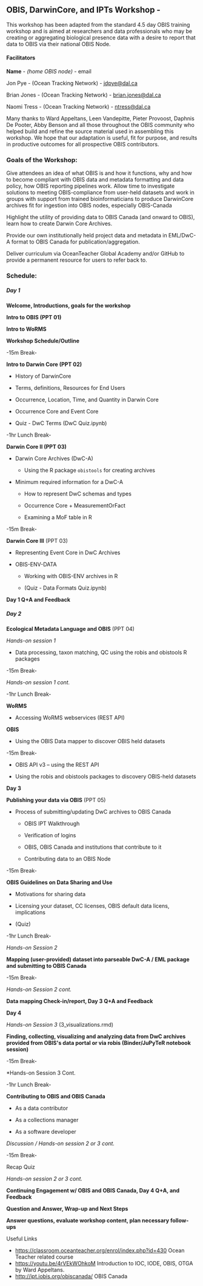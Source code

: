## OBIS, DarwinCore, and IPTs Workshop -

This workshop has been adapted from the standard 4.5 day OBIS training workshop and is aimed at researchers and data professionals who may be creating or aggregating biological presence data with a desire to report that data to OBIS via their national OBIS Node. 



#### Facilitators
**Name** - *(home OBIS node)* - email

Jon Pye - (Ocean Tracking Network) - jdpye@dal.ca

Brian Jones -  (Ocean Tracking Network) - brian.jones@dal.ca

Naomi Tress - (Ocean Tracking Network) - ntress@dal.ca

Many thanks to Ward Appeltans, Leen Vandepitte, Pieter Provoost, Daphnis De Pooter, Abby Benson and all those throughout the OBIS community who helped build and refine the source material used in assembling this workshop. We hope that our adaptation is useful, fit for purpose, and results in productive outcomes for all prospective OBIS contributors.


### Goals of the Workshop:

Give attendees an idea of what OBIS is and how it functions, why and how to become compliant with OBIS data and metadata formatting and data policy, how OBIS reporting pipelines work. Allow time to investigate solutions to meeting OBIS-compliance from user-held datasets and work in groups with support from trained bioinformaticians to produce DarwinCore archives fit for ingestion into OBIS nodes, especially OBIS-Canada 

Highlight the utility of providing data to OBIS Canada (and onward to OBIS), learn how to create Darwin Core Archives.  

Provide our own institutionally held project data and metadata in EML/DwC-A format to OBIS Canada for publication/aggregation.  

Deliver curriculum via OceanTeacher Global Academy and/or GitHub to provide a permanent resource for users to refer back to. 


### Schedule:

##### Day 1

**Welcome, Introductions, goals for the workshop**

**Intro to OBIS  (PPT 01)**

**Intro to WoRMS**

**Workshop Schedule/Outline**

-15m Break-

**Intro to Darwin Core  (PPT 02)**

* History of DarwinCore  

* Terms, definitions, Resources for End Users
  
* Occurrence, Location, Time, and Quantity in Darwin Core

* Occurrence Core and Event Core

* Quiz - DwC Terms  (DwC Quiz.ipynb)

-1hr Lunch Break-

**Darwin Core II  (PPT 03)**

* Darwin Core Archives (DwC-A) 
        
    * Using the R package `obistools` for creating archives
          
* Minimum required information for a DwC-A     
     
    * How to represent DwC schemas and types
         
    * Occurrence Core + MeasurementOrFact

    * Examining a MoF table in R

-15m Break-

**Darwin Core III**  (PPT 03)

* Representing Event Core in DwC Archives 
              
* OBIS-ENV-DATA
        
    * Working with OBIS-ENV archives in R
              
    * (Quiz - Data Formats Quiz.ipynb)

**Day 1 Q+A and Feedback**


##### Day 2

**Ecological Metadata Language and OBIS**  (PPT 04)

*Hands-on session 1*

* Data processing, taxon matching, QC using the robis and obistools R packages

-15m Break-

*Hands-on session 1 cont.*

-1hr Lunch Break-

**WoRMS**

* Accessing WoRMS webservices (REST API)

**OBIS**

* Using the OBIS Data mapper to discover OBIS held datasets

-15m Break-

* OBIS API v3 – using the REST API  
    
* Using the robis and obistools packages to discovery OBIS-held datasets
    
    
**Day 3**    
    
**Publishing your data via OBIS**  (PPT 05)

* Process of submitting/updating DwC archives to OBIS Canada
    * OBIS IPT Walkthrough
    * Verification of logins

    * OBIS, OBIS Canada and institutions that contribute to it

    * Contributing data to an OBIS Node
    
-15m Break-

**OBIS Guidelines on Data Sharing and Use**
    
* Motivations for sharing data
    
* Licensing your dataset, CC licenses, OBIS default data licens, implications

* (Quiz)

-1hr Lunch Break-

*Hands-on Session 2*

**Mapping (user-provided) dataset into parseable DwC-A / EML package and submitting to OBIS Canada**

-15m Break-

*Hands-on Session 2 cont.*

**Data mapping Check-in/report, Day 3 Q+A and Feedback**

**Day 4**

*Hands-on Session 3*  (3_visualizations.rmd)

**Finding, collecting, visualizing and analyzing data from DwC archives provided from OBIS's data portal or via robis (Binder/JuPyTeR notebook session)**



-15m Break-

*Hands-on Session 3 Cont.

-1hr Lunch Break-

**Contributing to OBIS and OBIS Canada**

* As a data contributor
    
* As a collections manager
    
* As a software developer

*Discussion / Hands-on session 2 or 3 cont.*

-15m Break-

Recap Quiz

*Hands-on session 2 or 3 cont.*

**Continuing Engagement w/ OBIS and OBIS Canada, Day 4 Q+A, and Feedback**

**Question and Answer, Wrap-up and Next Steps** 

**Answer questions, evaluate workshop content, plan necessary follow-ups**


Useful Links

* https://classroom.oceanteacher.org/enrol/index.php?id=430 Ocean Teacher related course
* https://youtu.be/4rVEkWOhkoM Introduction to IOC, IODE, OBIS, OTGA by Ward Appeltans.
* http://ipt.iobis.org/obiscanada/ OBIS Canada
